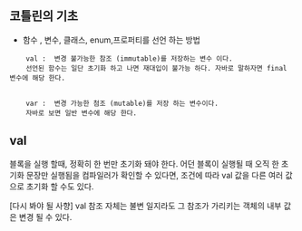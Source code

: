 ## 코틀린의 기초

- 함수 , 변수, 클래스, enum,프로퍼티를 선언 하는 방법
```
    val :  변경 불가능한 참조 (immutable)를 저장하는 변수 이다. 
    선언된 함수는 일단 초기화 하고 나면 재대입이 불가능 하다. 자바로 말하자면 final 변수에 해당 한다. 
   
    
    var :  변경 가능한 첨조 (mutable)를 저장 하는 변수이다. 
    자바로 보면 일반 변수에 해당 한다.   
```

## val 
블록을 실행 할때, 정확히 한 번만 초기화 돼야 한다. 
어던 블록이 실행될 때 오직 한 초기화 문장만 실행됨을 컴파일러가 확인할 수 있다면, 조건에 따라 val 값을
다른 여러 값으로 초기화 할 수도 있다. 

[다시 봐야 될 사향]
val 참조 자체는 불변 일지라도 그 참조가 가리키는 객체의 내부 값은 변경 될 수 있다. 
